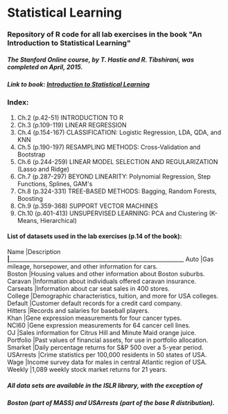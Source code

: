 # Statistical Learning
### Repository of R code for all lab exercises in the book "An Introduction to Statistical Learning"  


##### The Stanford Online course, by T. Hastie and R. Tibshirani, was completed on April, 2015.

##### Link to book: [Introduction to Statistical Learning](http://www-bcf.usc.edu/~gareth/ISL/ISLR%20First%20Printing.pdf)

### Index:

1. Ch.2 (p.42-51) INTRODUCTION TO R
2. Ch.3 (p.109-119) LINEAR REGRESSION
3. Ch.4 (p.154-167) CLASSIFICATION: Logistic Regression, LDA, QDA, and KNN
4. Ch.5 (p.190-197) RESAMPLING METHODS: Cross-Validation and Bootstrap
5. Ch.6 (p.244-259) LINEAR MODEL SELECTION AND REGULARIZATION (Lasso and Ridge)
6. Ch.7 (p.287-297) BEYOND LINEARITY: Polynomial Regression, Step Functions, Splines, GAM's
7. Ch.8 (p.324-331) TREE-BASED METHODS: Bagging, Random Forests, Boosting
8. Ch.9 (p.359-368) SUPPORT VECTOR MACHINES
9. Ch.10 (p.401-413) UNSUPERVISED LEARNING: PCA and Clustering (K-Means, Hierarchical)


#### List of datasets used in the lab exercises (p.14 of the book):

Name    |Description
________|_______________________________________________________________________
Auto    |Gas mileage, horsepower, and other information for cars.  
Boston  |Housing values and other information about Boston suburbs.  
Caravan |Information about individuals offered caravan insurance.  
Carseats    |Information about car seat sales in 400 stores.  
College |Demographic characteristics, tuition, and more for USA colleges.  
Default |Customer default records for a credit card company.  
Hitters |Records and salaries for baseball players.  
Khan    |Gene expression measurements for four cancer types.  
NCI60   |Gene expression measurements for 64 cancer cell lines.  
OJ  |Sales information for Citrus Hill and Minute Maid orange juice.  
Portfolio   |Past values of financial assets, for use in portfolio allocation.  
Smarket |Daily percentage returns for S&P 500 over a 5-year period.  
USArrests   |Crime statistics per 100,000 residents in 50 states of USA.  
Wage    |Income survey data for males in central Atlantic region of USA.  
Weekly  |1,089 weekly stock market returns for 21 years.  

##### *All data sets are available in the ISLR library, with the exception of*
##### *Boston (part of MASS) and USArrests (part of the base R distribution).*
